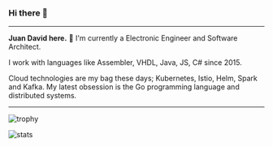 ### Hi there 👋
___

__Juan David here.__ 🔭 I'm currently a Electronic Engineer and Software Architect. 

I work with languages like Assembler, VHDL, Java, JS, C# since 2015.   

Cloud technologies are my bag these days; Kubernetes, Istio, Helm, Spark and Kafka. My latest obsession is the Go programming language and distributed systems. 

___

![trophy](https://github-profile-trophy.vercel.app/?username=Juandavi1&theme=onedark)

![stats](https://streak-stats.demolab.com/?user=Juandavi1&theme=dark)

<!--
**Juandavi1/Juandavi1** is a ✨ _special_ ✨ repository because its `README.md` (this file) appears on your GitHub profile.

Here are some ideas to get you started:

- 🔭 I’m currently working on ...
- 🌱 I’m currently learning ...
- 👯 I’m looking to collaborate on ...
- 🤔 I’m looking for help with ...
- 💬 Ask me about ...
- 📫 How to reach me: ...
- 😄 Pronouns: ...
- ⚡ Fun fact: ...
-->
